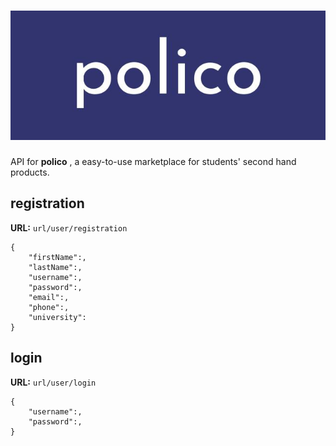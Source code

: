 # ![alt text](https://raw.githubusercontent.com/logolica99/polico/main/images/logo.jpg)
API for **polico** , a easy-to-use marketplace for students' second hand products.

## registration

**URL:** `url/user/registration`
``` 
{
    "firstName":,
    "lastName":,
    "username":,
    "password":,
    "email":,
    "phone":,
    "university":
}
  ```

## login
**URL:** `url/user/login`
```
{
    "username":,
    "password":,
}
```
